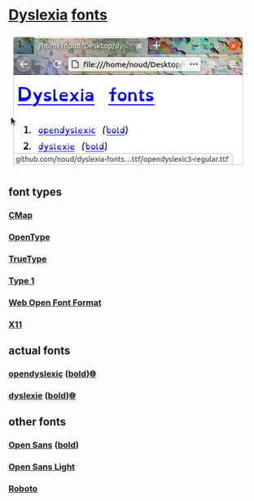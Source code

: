 # [Dyslexia](http://en.wikipedia.org/wiki/Dyslexia) [fonts](http://en.wikipedia.org/wiki/Font)
![dyslexia-fonts](./doc/dyslexia-fonts.png?raw=true "dyslexia-fonts")
## font types
### [CMap](http://en.wikipedia.org/wiki/Cmap_(font))
### [OpenType](http://en.wikipedia.org/wiki/TypeOpen)
### [TrueType](http://en.wikipedia.org/wiki/TrueType)
### [Type 1](http://en.wikipedia.org/wiki/Type_1)
### [Web Open Font Format](http://en.wikipedia.org/wiki/Web_Open_Font_Format)
### [X11](http://en.wikipedia.org/wiki/X11_(font))
## actual fonts
### [opendyslexic](font/ttf/opendyslexic3-regular.ttf) ([bold](font/ttf/opendyslexic3-bold.ttf))[🌐](http://opendyslexic.org/)
### [dyslexie](font/woff/Dyslexie/Dyslexie-Regular.woff) ([bold](font/woff/Dyslexie/Dyslexie-Bold.woff))[🌐](http://https://www.dyslexiefont.com/en/typeface/)
## other fonts
### [Open Sans](font/woff/OpenSans/OpenSans.regular.mem8YaGs126MiZpBA-UFVZ0b.woff) ([bold](font/woff/OpenSans/OpenSans.bold.mem5YaGs126MiZpBA-UN7rgOUuhp.woff))
### [Open Sans Light](font/woff/OpenSansLight/OpenSansLight.regular.mem5YaGs126MiZpBA-UN_r8OUuhp.woff)
### [Roboto](font/woff/font/woff/Roboto/Roboto.regular.KFOmCnqEu92Fr1Mu4mxK.woff)
<!-- ### [NATO](font/woff/NATO/NATO1-regular.ttf) -->